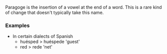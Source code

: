 Paragoge is the insertion of a vowel at the end of a word. This is a rare kind of change that doesn't typically take this name.

### Examples

- In certain dialects of Spanish
	- huésped >  huéspede 'guest'
	- red > rede 'net'
